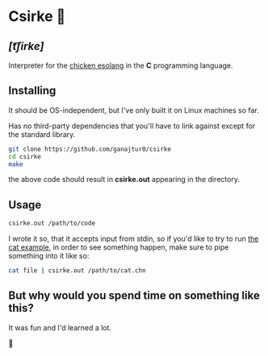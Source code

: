# Csirke :chicken:

## *[t͡ʃirke]* 

Interpreter for the [chicken esolang](https://esolangs.org/wiki/Chicken) in the **C** programming language.

## Installing

It should be OS-independent, but I've only built it on Linux machines so far.

Has no third-party dependencies that you'll have to link against except for the standard library.
```sh
git clone https://github.com/ganajtur0/csirke
cd csirke
make
```
the above code should result in **csirke.out** appearing in the directory.

## Usage

```sh
csirke.out /path/to/code
```
I wrote it so, that it accepts input from stdin, so if you'd like to try to run [the cat example](insert_link), in order to see something happen, make sure to pipe something into it like so:
```sh
cat file | csirke.out /path/to/cat.chn
```

## But why would you spend time on something like this?

It was fun and I'd learned a lot.

:chicken:
